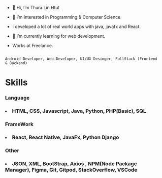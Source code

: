 - 👋 Hi, I’m Thura Lin Htut
- 👀 I’m interested in Programming & Computer Science.
- I developed a lot of real world apps with java, javafx and React.

- 🌱 I’m currently learning for web development.

- Works at Freelance.
<code>
Android Developer, Web Developer, UI/UX Desinger, FullStack (Frontend & Backend)
</code>


<h1>Skills</h1>
<h3>Language<h3>
   <li>HTML, CSS, Javascript, Java, Python, PHP(Basic), SQL</li>
<h3>FrameWork<h3>
 <li>React, React Native, JavaFx, Python Django</li>
<h3>Other<h3>
 <li>JSON, XML, BootStrap, Axios , NPM(Node Package Manager), Figma, Git, Gitpod, StackOverflow, VSCode</li>


<!---
thuralinhtutxero/thuralinhtutxero is a ✨ special ✨ repository because its `README.md` (this file) appears on your GitHub profile.
You can click the Preview link to take a look at your changes.
--->
